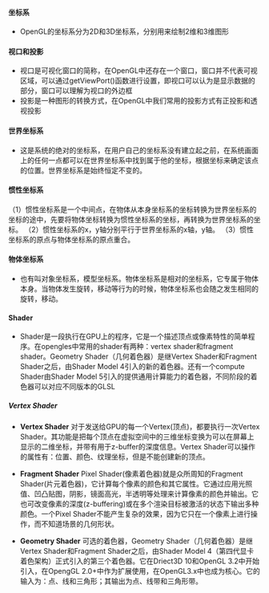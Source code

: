 #### 坐标系
* OpenGL的坐标系分为2D和3D坐标系，分别用来绘制2维和3维图形

#### 视口和投影
* 视口是可视化窗口的简称，在OpenGL中还存在一个窗口，窗口并不代表可视区域，可以通过getViewPort()函数进行设置，即视口可以认为是显示数据的部分，窗口可以理解为视口的外边框
* 投影是一种图形的转换方式，在OpenGL中我们常用的投影方式有正投影和透视投影

#### 世界坐标系 
* 这是系统的绝对的坐标系，在用户自己的坐标系没有建立起之前，在系统画面上的任何一点都可以在世界坐标系中找到属于他的坐标，根据坐标来确定该点的位置。世界坐标系是始终恒定不变的。

#### 惯性坐标系
（1）惯性坐标系是一个中间点，在物体从本身坐标系的坐标转换为世界坐标系的坐标的途中，先要将物体坐标转换为惯性坐标系的坐标，再转换为世界坐标系的坐标。
（2）惯性坐标系的x，y轴分别平行于世界坐标系的x轴，y轴。
（3）惯性坐标系的原点与物体坐标系的原点重合。

#### 物体坐标系
* 也有叫对象坐标系，模型坐标系。物体坐标系是相对的坐标系，它专属于物体本身。当物体发生旋转，移动等行为的时候，物体坐标系也会随之发生相同的旋转，移动。

####  Shader
* Shader是一段执行在GPU上的程序，它是一个描述顶点或像素特性的简单程序。在opengles中常用的shader有两种：vertex shader和fragment shader。Geometry Shader（几何着色器）是继Vertex Shader和Fragment Shader之后，由Shader Model 4引入的新的着色器。还有一个compute Shader由Shader Model 5引入的提供通用计算能力的着色器，不同阶段的着色器可以对应不同版本的GLSL

##### Vertex Shader

* **Vertex Shader**
对于发送给GPU的每一个Vertex(顶点)，都要执行一次Vertex Shader。其功能是把每个顶点在虚拟空间中的三维坐标变换为可以在屏幕上显示的二维坐标，并带有用于z-buffer的深度信息。Vertex Shader可以操作的属性有：位置、颜色、纹理坐标，但是不能创建新的顶点。

* **Fragment Shader**
Pixel Shader(像素着色器)就是众所周知的Fragment Shader(片元着色器)，它计算每个像素的颜色和其它属性。它通过应用光照值、凹凸贴图，阴影，镜面高光，半透明等处理来计算像素的颜色并输出。它也可改变像素的深度(z-buffering)或在多个渲染目标被激活的状态下输出多种颜色。一个Pixel Shader不能产生复杂的效果，因为它只在一个像素上进行操作，而不知道场景的几何形状。

* **Geometry Shader**
可选的着色器，Geometry Shader（几何着色器）是继Vertex Shader和Fragment Shader之后，由Shader Model 4（第四代显卡着色架构）正式引入的第三个着色器。它在Driect3D 10和OpenGL 3.2中开始引入，在OpengGL 2.0+中作为扩展使用，在OpenGL3.x中也成为核心。它的输入为：点、线和三角形；其输出为点、线带和三角形带。